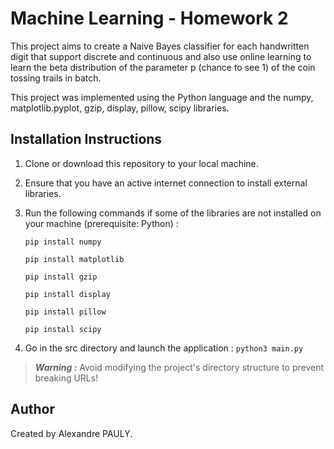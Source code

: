 # Machine Learning - Homework 2

This project aims to create a Naive Bayes classifier for each handwritten digit that support discrete and continuous and also use online learning to learn the beta distribution of the parameter p (chance to see 1) of the coin tossing trails in batch.

This project was implemented using the Python language and the numpy, matplotlib.pyplot, gzip, display, pillow, scipy libraries.

## Installation Instructions

1. Clone or download this repository to your local machine.

2. Ensure that you have an active internet connection to install external libraries.

3. Run the following commands if some of the libraries are not installed on your machine (prerequisite: Python) :

    ```pip install numpy```

    ```pip install matplotlib```

    ```pip install gzip```

    ```pip install display```

    ```pip install pillow```

    ```pip install scipy```


4. Go in the src directory and launch the application : ```python3 main.py```


>**_Warning :_** Avoid modifying the project's directory structure to prevent breaking URLs!

## Author

Created by Alexandre PAULY.